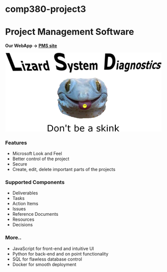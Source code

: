 # comp380-project3
# Project Management  Software 
**Our WebApp -> [PMS site](http://pms.bishoyabdelmalik.com:5000/)**

![](server/static/img/Lsd-logo.png)


### Features
- Microsoft Look and Feel
- Better control of the project
- Secure
- Create, edit, delete important parts of the projects
### Supported Components
- Deliverables 
- Tasks
- Action Items 
- Issues 
- Reference Documents 
- Resources 
- Decisions

### More..
- JavaScript for front-end and intuitive UI
- Python for back-end and on point functionality
- SQL for flawless database control 
- Docker for smooth deployment
